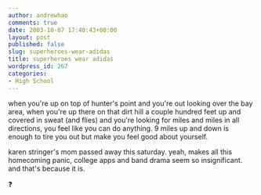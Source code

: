 ```yaml
---
author: andrewhao
comments: true
date: 2003-10-07 17:40:43+00:00
layout: post
published: false
slug: superheroes-wear-adidas
title: superheroes wear adidas
wordpress_id: 267
categories:
- High School
---
```


when you're up on top of hunter's point and you're out looking over the bay area, when you're up there on that dirt hill a couple hundred feet up and covered in sweat (and flies) and you're looking for miles and miles in all directions, you feel like you can do anything. 9 miles up and down is enough to tire you out but make you feel good about yourself.

karen stringer's mom passed away this saturday. yeah, makes all this homecoming panic, college apps and band drama seem so insignificant. and that's because it is.

 :question: 
